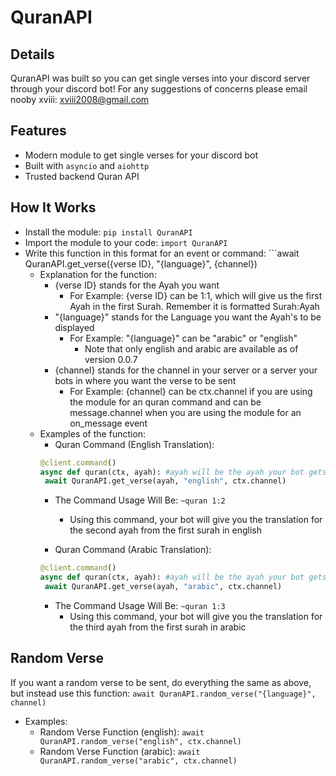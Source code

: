 # QuranAPI

## Details
QuranAPI was built so you can get single verses into your discord server through your discord bot!
For any suggestions of concerns please email nooby xviii: xviii2008@gmail.com

## Features
  * Modern module to get single verses for your discord bot
  * Built with ```asyncio``` and ```aiohttp```
  * Trusted backend Quran API

## How It Works
  * Install the module: ```pip install QuranAPI```
  * Import the module to your code: ```import QuranAPI```
  * Write this function in this format for an event or command: ```await QuranAPI.get_verse({verse ID}, "{language}", {channel}) 
    - Explanation for the function:
        - {verse ID} stands for the Ayah you want
          - For Example: {verse ID} can be 1:1, which will give us the first Ayah in the first Surah. Remember it is formatted Surah:Ayah
        - "{language}" stands for the Language you want the Ayah's to be displayed
          - For Example: "{language}" can be "arabic" or "english"
            - Note that only english and arabic are available as of version 0.0.7
        - {channel} stands for the channel in your server or a server your bots in where you want the verse to be sent
          - For Example: {channel} can be ctx.channel if you are using the module for an quran command and can be message.channel when you are using the module for an on_message event
    - Examples of the function:
      - Quran Command (English Translation):
       ```python
      @client.command()
      async def quran(ctx, ayah): #ayah will be the ayah your bot gets from a surah
        await QuranAPI.get_verse(ayah, "english", ctx.channel)
        ```
        - The Command Usage Will Be:
          ```~quran 1:2```
            * Using this command, your bot will give you the translation for the second ayah from the first surah in english
            
      - Quran Command (Arabic Translation):
       ```python
      @client.command()
      async def quran(ctx, ayah): #ayah will be the ayah your bot gets from a surah
        await QuranAPI.get_verse(ayah, "arabic", ctx.channel)
        ```
        - The Command Usage Will Be:
          ```~quran 1:3```
            * Using this command, your bot will give you the translation for the third ayah from the first surah in arabic
            
## Random Verse 
If you want a random verse to be sent, do everything the same as above, but instead use this function: ```await QuranAPI.random_verse("{language}", channel)```
  - Examples:
    - Random Verse Function (english):
      ```await QuranAPI.random_verse("english", ctx.channel)```
    - Random Verse Function (arabic):
      ```await QuranAPI.random_verse("arabic", ctx.channel)```
